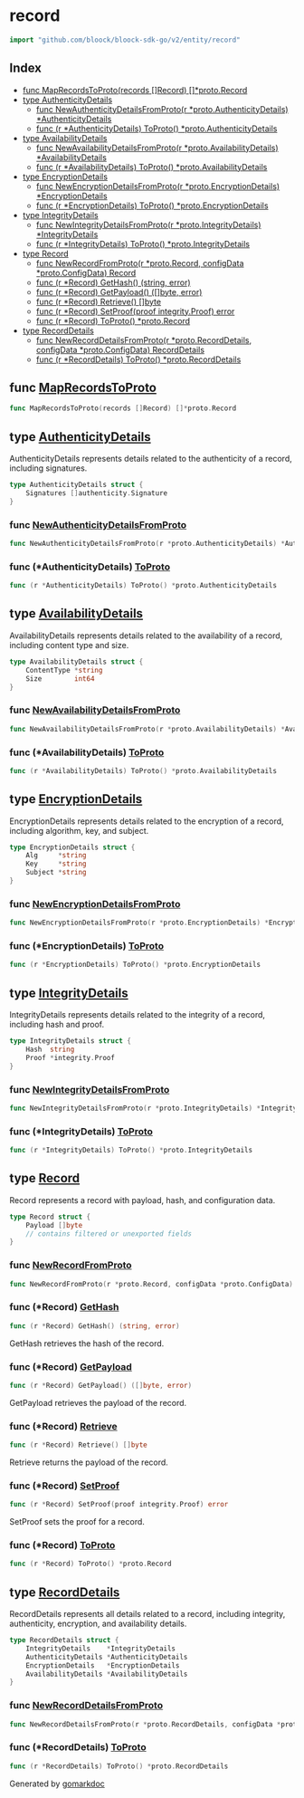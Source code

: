 <!-- Code generated by gomarkdoc. DO NOT EDIT -->

# record

```go
import "github.com/bloock/bloock-sdk-go/v2/entity/record"
```

## Index

- [func MapRecordsToProto\(records \[\]Record\) \[\]\*proto.Record](#MapRecordsToProto)
- [type AuthenticityDetails](#AuthenticityDetails)
  - [func NewAuthenticityDetailsFromProto\(r \*proto.AuthenticityDetails\) \*AuthenticityDetails](#NewAuthenticityDetailsFromProto)
  - [func \(r \*AuthenticityDetails\) ToProto\(\) \*proto.AuthenticityDetails](#AuthenticityDetails.ToProto)
- [type AvailabilityDetails](#AvailabilityDetails)
  - [func NewAvailabilityDetailsFromProto\(r \*proto.AvailabilityDetails\) \*AvailabilityDetails](#NewAvailabilityDetailsFromProto)
  - [func \(r \*AvailabilityDetails\) ToProto\(\) \*proto.AvailabilityDetails](#AvailabilityDetails.ToProto)
- [type EncryptionDetails](#EncryptionDetails)
  - [func NewEncryptionDetailsFromProto\(r \*proto.EncryptionDetails\) \*EncryptionDetails](#NewEncryptionDetailsFromProto)
  - [func \(r \*EncryptionDetails\) ToProto\(\) \*proto.EncryptionDetails](#EncryptionDetails.ToProto)
- [type IntegrityDetails](#IntegrityDetails)
  - [func NewIntegrityDetailsFromProto\(r \*proto.IntegrityDetails\) \*IntegrityDetails](#NewIntegrityDetailsFromProto)
  - [func \(r \*IntegrityDetails\) ToProto\(\) \*proto.IntegrityDetails](#IntegrityDetails.ToProto)
- [type Record](#Record)
  - [func NewRecordFromProto\(r \*proto.Record, configData \*proto.ConfigData\) Record](#NewRecordFromProto)
  - [func \(r \*Record\) GetHash\(\) \(string, error\)](#Record.GetHash)
  - [func \(r \*Record\) GetPayload\(\) \(\[\]byte, error\)](#Record.GetPayload)
  - [func \(r \*Record\) Retrieve\(\) \[\]byte](#Record.Retrieve)
  - [func \(r \*Record\) SetProof\(proof integrity.Proof\) error](#Record.SetProof)
  - [func \(r \*Record\) ToProto\(\) \*proto.Record](#Record.ToProto)
- [type RecordDetails](#RecordDetails)
  - [func NewRecordDetailsFromProto\(r \*proto.RecordDetails, configData \*proto.ConfigData\) RecordDetails](#NewRecordDetailsFromProto)
  - [func \(r \*RecordDetails\) ToProto\(\) \*proto.RecordDetails](#RecordDetails.ToProto)


<a name="MapRecordsToProto"></a>
## func [MapRecordsToProto](https://github.com/bloock/bloock-sdk/blob/master/languages/go/entity/record/record.go#L98)

```go
func MapRecordsToProto(records []Record) []*proto.Record
```



<a name="AuthenticityDetails"></a>
## type [AuthenticityDetails](https://github.com/bloock/bloock-sdk/blob/master/languages/go/entity/record/record_details.go#L41-L43)

AuthenticityDetails represents details related to the authenticity of a record, including signatures.

```go
type AuthenticityDetails struct {
    Signatures []authenticity.Signature
}
```

<a name="NewAuthenticityDetailsFromProto"></a>
### func [NewAuthenticityDetailsFromProto](https://github.com/bloock/bloock-sdk/blob/master/languages/go/entity/record/record_details.go#L45)

```go
func NewAuthenticityDetailsFromProto(r *proto.AuthenticityDetails) *AuthenticityDetails
```



<a name="AuthenticityDetails.ToProto"></a>
### func \(\*AuthenticityDetails\) [ToProto](https://github.com/bloock/bloock-sdk/blob/master/languages/go/entity/record/record_details.go#L60)

```go
func (r *AuthenticityDetails) ToProto() *proto.AuthenticityDetails
```



<a name="AvailabilityDetails"></a>
## type [AvailabilityDetails](https://github.com/bloock/bloock-sdk/blob/master/languages/go/entity/record/record_details.go#L99-L102)

AvailabilityDetails represents details related to the availability of a record, including content type and size.

```go
type AvailabilityDetails struct {
    ContentType *string
    Size        int64
}
```

<a name="NewAvailabilityDetailsFromProto"></a>
### func [NewAvailabilityDetailsFromProto](https://github.com/bloock/bloock-sdk/blob/master/languages/go/entity/record/record_details.go#L104)

```go
func NewAvailabilityDetailsFromProto(r *proto.AvailabilityDetails) *AvailabilityDetails
```



<a name="AvailabilityDetails.ToProto"></a>
### func \(\*AvailabilityDetails\) [ToProto](https://github.com/bloock/bloock-sdk/blob/master/languages/go/entity/record/record_details.go#L115)

```go
func (r *AvailabilityDetails) ToProto() *proto.AvailabilityDetails
```



<a name="EncryptionDetails"></a>
## type [EncryptionDetails](https://github.com/bloock/bloock-sdk/blob/master/languages/go/entity/record/record_details.go#L72-L76)

EncryptionDetails represents details related to the encryption of a record, including algorithm, key, and subject.

```go
type EncryptionDetails struct {
    Alg     *string
    Key     *string
    Subject *string
}
```

<a name="NewEncryptionDetailsFromProto"></a>
### func [NewEncryptionDetailsFromProto](https://github.com/bloock/bloock-sdk/blob/master/languages/go/entity/record/record_details.go#L78)

```go
func NewEncryptionDetailsFromProto(r *proto.EncryptionDetails) *EncryptionDetails
```



<a name="EncryptionDetails.ToProto"></a>
### func \(\*EncryptionDetails\) [ToProto](https://github.com/bloock/bloock-sdk/blob/master/languages/go/entity/record/record_details.go#L90)

```go
func (r *EncryptionDetails) ToProto() *proto.EncryptionDetails
```



<a name="IntegrityDetails"></a>
## type [IntegrityDetails](https://github.com/bloock/bloock-sdk/blob/master/languages/go/entity/record/record_details.go#L10-L13)

IntegrityDetails represents details related to the integrity of a record, including hash and proof.

```go
type IntegrityDetails struct {
    Hash  string
    Proof *integrity.Proof
}
```

<a name="NewIntegrityDetailsFromProto"></a>
### func [NewIntegrityDetailsFromProto](https://github.com/bloock/bloock-sdk/blob/master/languages/go/entity/record/record_details.go#L15)

```go
func NewIntegrityDetailsFromProto(r *proto.IntegrityDetails) *IntegrityDetails
```



<a name="IntegrityDetails.ToProto"></a>
### func \(\*IntegrityDetails\) [ToProto](https://github.com/bloock/bloock-sdk/blob/master/languages/go/entity/record/record_details.go#L33)

```go
func (r *IntegrityDetails) ToProto() *proto.IntegrityDetails
```



<a name="Record"></a>
## type [Record](https://github.com/bloock/bloock-sdk/blob/master/languages/go/entity/record/record.go#L13-L17)

Record represents a record with payload, hash, and configuration data.

```go
type Record struct {
    Payload []byte
    // contains filtered or unexported fields
}
```

<a name="NewRecordFromProto"></a>
### func [NewRecordFromProto](https://github.com/bloock/bloock-sdk/blob/master/languages/go/entity/record/record.go#L19)

```go
func NewRecordFromProto(r *proto.Record, configData *proto.ConfigData) Record
```



<a name="Record.GetHash"></a>
### func \(\*Record\) [GetHash](https://github.com/bloock/bloock-sdk/blob/master/languages/go/entity/record/record.go#L40)

```go
func (r *Record) GetHash() (string, error)
```

GetHash retrieves the hash of the record.

<a name="Record.GetPayload"></a>
### func \(\*Record\) [GetPayload](https://github.com/bloock/bloock-sdk/blob/master/languages/go/entity/record/record.go#L56)

```go
func (r *Record) GetPayload() ([]byte, error)
```

GetPayload retrieves the payload of the record.

<a name="Record.Retrieve"></a>
### func \(\*Record\) [Retrieve](https://github.com/bloock/bloock-sdk/blob/master/languages/go/entity/record/record.go#L72)

```go
func (r *Record) Retrieve() []byte
```

Retrieve returns the payload of the record.

<a name="Record.SetProof"></a>
### func \(\*Record\) [SetProof](https://github.com/bloock/bloock-sdk/blob/master/languages/go/entity/record/record.go#L77)

```go
func (r *Record) SetProof(proof integrity.Proof) error
```

SetProof sets the proof for a record.

<a name="Record.ToProto"></a>
### func \(\*Record\) [ToProto](https://github.com/bloock/bloock-sdk/blob/master/languages/go/entity/record/record.go#L31)

```go
func (r *Record) ToProto() *proto.Record
```



<a name="RecordDetails"></a>
## type [RecordDetails](https://github.com/bloock/bloock-sdk/blob/master/languages/go/entity/record/record_details.go#L123-L128)

RecordDetails represents all details related to a record, including integrity, authenticity, encryption, and availability details.

```go
type RecordDetails struct {
    IntegrityDetails    *IntegrityDetails
    AuthenticityDetails *AuthenticityDetails
    EncryptionDetails   *EncryptionDetails
    AvailabilityDetails *AvailabilityDetails
}
```

<a name="NewRecordDetailsFromProto"></a>
### func [NewRecordDetailsFromProto](https://github.com/bloock/bloock-sdk/blob/master/languages/go/entity/record/record_details.go#L130)

```go
func NewRecordDetailsFromProto(r *proto.RecordDetails, configData *proto.ConfigData) RecordDetails
```



<a name="RecordDetails.ToProto"></a>
### func \(\*RecordDetails\) [ToProto](https://github.com/bloock/bloock-sdk/blob/master/languages/go/entity/record/record_details.go#L143)

```go
func (r *RecordDetails) ToProto() *proto.RecordDetails
```



Generated by [gomarkdoc](https://github.com/princjef/gomarkdoc)
